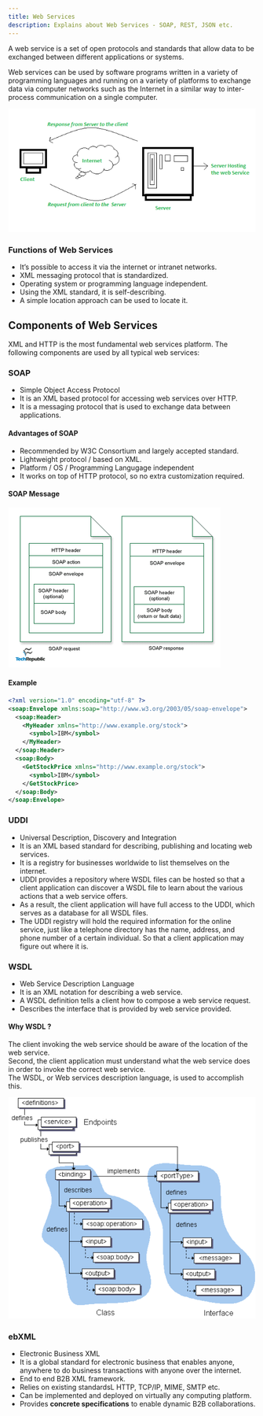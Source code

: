 ```yaml
---
title: Web Services
description: Explains about Web Services - SOAP, REST, JSON etc.
---
```


A web service is a set of open protocols and standards that allow data to be exchanged between different applications or systems. 

Web services can be used by software programs written in a variety of programming languages and running on a variety of platforms to exchange data via computer networks such as the Internet in a similar way to inter-process communication on a single computer.

![Web Service](../../assets/images/web-services.png)

### Functions of Web Services

- It’s possible to access it via the internet or intranet networks.
- XML messaging protocol that is standardized.
- Operating system or programming language independent.
- Using the XML standard, it is self-describing.
- A simple location approach can be used to locate it.

## Components of Web Services

XML and HTTP is the most fundamental web services platform. The following components are used by all typical web services:

### SOAP
- Simple Object Access Protocol
- It is an XML based protocol for accessing web services over HTTP.
- It is a messaging protocol that is used to exchange data between applications.

#### Advantages of SOAP
- Recommended by W3C Consortium and largely accepted standard.
- Lightweight protocol / based on XML.
- Platform / OS / Programming Langugage independent
- It works on top of HTTP protocol, so no extra customization required.

#### SOAP Message
![SOAP Message](../../assets/images/soap.gif)


#### Example
```xml
<?xml version="1.0" encoding="utf-8" ?>
<soap:Envelope xmlns:soap="http://www.w3.org/2003/05/soap-envelope">
  <soap:Header>
    <MyHeader xmlns="http://www.example.org/stock">
      <symbol>IBM</symbol>
    </MyHeader>
  </soap:Header>
  <soap:Body>
    <GetStockPrice xmlns="http://www.example.org/stock">
      <symbol>IBM</symbol>
    </GetStockPrice>
  </soap:Body>
</soap:Envelope>
```

### UDDI
- Universal Description, Discovery and Integration
- It is an XML based standard for describing, publishing and locating web services.
- It is a registry for businesses worldwide to list themselves on the internet.
- UDDI provides a repository where WSDL files can be hosted so that a client application can discover a WSDL file to learn about the various actions that a web service offers.
- As a result, the client application will have full access to the UDDI, which serves as a database for all WSDL files.
- The UDDI registry will hold the required information for the online service, just like a telephone directory has the name, address, and phone number of a certain individual. So that a client application may figure out where it is.

### WSDL
- Web Service Description Language
- It is an XML notation for describing a web service.
- A WSDL definition tells a client how to compose a web service request.
- Describes the interface that is provided by web service provided.

#### Why WSDL ?
 The client invoking the web service should be aware of the location of the web service.  
 Second, the client application must understand what the web service does in order to invoke the correct web service.  
 The WSDL, or Web services description language, is used to accomplish this. 

![WSDL](../../assets/images/wsdl.gif)


### ebXML
- Electronic Business XML
- It is a global standard for electronic business that enables anyone, anywhere to do business transactions with anyone over the internet.
- End to end B2B XML framework.
- Relies on existing standardsL HTTP, TCP/IP, MIME, SMTP etc.
- Can be implemented and deployed on virtually any computing platform.
- Provides **concrete specifications** to enable dynamic B2B collaborations.
